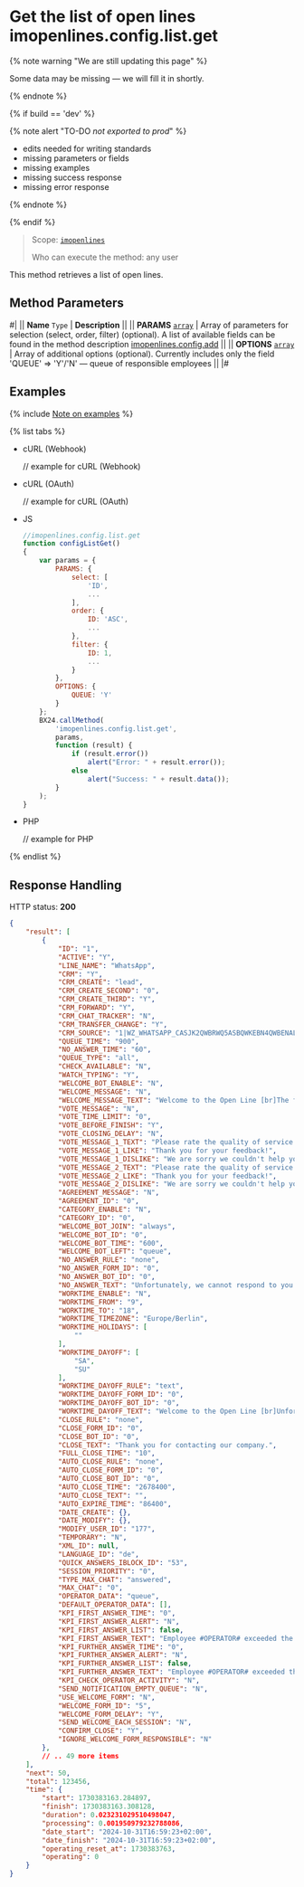 # Get the list of open lines imopenlines.config.list.get

{% note warning "We are still updating this page" %}

Some data may be missing — we will fill it in shortly.

{% endnote %}

{% if build == 'dev' %}

{% note alert "TO-DO _not exported to prod_" %}

- edits needed for writing standards
- missing parameters or fields
- missing examples
- missing success response
- missing error response

{% endnote %}

{% endif %}

> Scope: [`imopenlines`](../../scopes/permissions.md)
>
> Who can execute the method: any user

This method retrieves a list of open lines.

## Method Parameters

#|
|| **Name**
`Type` | **Description** ||
|| **PARAMS**
[`array`](../../data-types.md) | Array of parameters for selection (select, order, filter) (optional). A list of available fields can be found in the method description [imopenlines.config.add](./imopenlines-config-add.md) ||
|| **OPTIONS**
[`array`](../../data-types.md) | Array of additional options (optional). Currently includes only the field 'QUEUE' => 'Y'/'N' — queue of responsible employees ||
|#

## Examples

{% include [Note on examples](../../../_includes/examples.md) %}

{% list tabs %}

- cURL (Webhook)

    // example for cURL (Webhook)

- cURL (OAuth)

    // example for cURL (OAuth)

- JS

    ```js
    //imopenlines.config.list.get
    function configListGet()
    {
        var params = {
            PARAMS: {
                select: [
                    'ID',
                    ...
                ],
                order: {
                    ID: 'ASC',
                    ...
                },
                filter: {
                    ID: 1,
                    ...
                }
            },
            OPTIONS: {
                QUEUE: 'Y'
            }
        };
        BX24.callMethod(
            'imopenlines.config.list.get',
            params,
            function (result) {
                if (result.error())
                    alert("Error: " + result.error());
                else
                    alert("Success: " + result.data());
            }
        );
    }
    ```

- PHP

    // example for PHP

{% endlist %}

## Response Handling

HTTP status: **200**

```json
{
    "result": [
        {
            "ID": "1",
            "ACTIVE": "Y",
            "LINE_NAME": "WhatsApp",
            "CRM": "Y",
            "CRM_CREATE": "lead",
            "CRM_CREATE_SECOND": "0",
            "CRM_CREATE_THIRD": "Y",
            "CRM_FORWARD": "Y",
            "CRM_CHAT_TRACKER": "N",
            "CRM_TRANSFER_CHANGE": "Y",
            "CRM_SOURCE": "1|WZ_WHATSAPP_CASJK2QWBRWQ5ASBQWKEBN4QWBENAL2BA",
            "QUEUE_TIME": "900",
            "NO_ANSWER_TIME": "60",
            "QUEUE_TYPE": "all",
            "CHECK_AVAILABLE": "N",
            "WATCH_TYPING": "Y",
            "WELCOME_BOT_ENABLE": "N",
            "WELCOME_MESSAGE": "N",
            "WELCOME_MESSAGE_TEXT": "Welcome to the Open Line [br]The first available operator will respond to you.",
            "VOTE_MESSAGE": "N",
            "VOTE_TIME_LIMIT": "0",
            "VOTE_BEFORE_FINISH": "Y",
            "VOTE_CLOSING_DELAY": "N",
            "VOTE_MESSAGE_1_TEXT": "Please rate the quality of service.",
            "VOTE_MESSAGE_1_LIKE": "Thank you for your feedback!",
            "VOTE_MESSAGE_1_DISLIKE": "We are sorry we couldn't help you, we will strive to improve.",
            "VOTE_MESSAGE_2_TEXT": "Please rate the quality of service.\r\n\r\nSend: 1 - good, 0 - bad",
            "VOTE_MESSAGE_2_LIKE": "Thank you for your feedback!",
            "VOTE_MESSAGE_2_DISLIKE": "We are sorry we couldn't help you, we will strive to improve.",
            "AGREEMENT_MESSAGE": "N",
            "AGREEMENT_ID": "0",
            "CATEGORY_ENABLE": "N",
            "CATEGORY_ID": "0",
            "WELCOME_BOT_JOIN": "always",
            "WELCOME_BOT_ID": "0",
            "WELCOME_BOT_TIME": "600",
            "WELCOME_BOT_LEFT": "queue",
            "NO_ANSWER_RULE": "none",
            "NO_ANSWER_FORM_ID": "0",
            "NO_ANSWER_BOT_ID": "0",
            "NO_ANSWER_TEXT": "Unfortunately, we cannot respond to you at this moment, we will definitely get back to you.",
            "WORKTIME_ENABLE": "N",
            "WORKTIME_FROM": "9",
            "WORKTIME_TO": "18",
            "WORKTIME_TIMEZONE": "Europe/Berlin",
            "WORKTIME_HOLIDAYS": [
                ""
            ],
            "WORKTIME_DAYOFF": [
                "SA",
                "SU"
            ],
            "WORKTIME_DAYOFF_RULE": "text",
            "WORKTIME_DAYOFF_FORM_ID": "0",
            "WORKTIME_DAYOFF_BOT_ID": "0",
            "WORKTIME_DAYOFF_TEXT": "Welcome to the Open Line [br]Unfortunately, we cannot respond to you at this moment.[br][br]Please write your question and we will definitely get back to you during working hours.",
            "CLOSE_RULE": "none",
            "CLOSE_FORM_ID": "0",
            "CLOSE_BOT_ID": "0",
            "CLOSE_TEXT": "Thank you for contacting our company.",
            "FULL_CLOSE_TIME": "10",
            "AUTO_CLOSE_RULE": "none",
            "AUTO_CLOSE_FORM_ID": "0",
            "AUTO_CLOSE_BOT_ID": "0",
            "AUTO_CLOSE_TIME": "2678400",
            "AUTO_CLOSE_TEXT": "",
            "AUTO_EXPIRE_TIME": "86400",
            "DATE_CREATE": {},
            "DATE_MODIFY": {},
            "MODIFY_USER_ID": "177",
            "TEMPORARY": "N",
            "XML_ID": null,
            "LANGUAGE_ID": "de",
            "QUICK_ANSWERS_IBLOCK_ID": "53",
            "SESSION_PRIORITY": "0",
            "TYPE_MAX_CHAT": "answered",
            "MAX_CHAT": "0",
            "OPERATOR_DATA": "queue",
            "DEFAULT_OPERATOR_DATA": [],
            "KPI_FIRST_ANSWER_TIME": "0",
            "KPI_FIRST_ANSWER_ALERT": "N",
            "KPI_FIRST_ANSWER_LIST": false,
            "KPI_FIRST_ANSWER_TEXT": "Employee #OPERATOR# exceeded the allowable response time to the client for the first message. Dialog №#DIALOG#.",
            "KPI_FURTHER_ANSWER_TIME": "0",
            "KPI_FURTHER_ANSWER_ALERT": "N",
            "KPI_FURTHER_ANSWER_LIST": false,
            "KPI_FURTHER_ANSWER_TEXT": "Employee #OPERATOR# exceeded the allowable response time to the client for the message. Dialog №#DIALOG#.",
            "KPI_CHECK_OPERATOR_ACTIVITY": "N",
            "SEND_NOTIFICATION_EMPTY_QUEUE": "N",
            "USE_WELCOME_FORM": "N",
            "WELCOME_FORM_ID": "5",
            "WELCOME_FORM_DELAY": "Y",
            "SEND_WELCOME_EACH_SESSION": "N",
            "CONFIRM_CLOSE": "Y",
            "IGNORE_WELCOME_FORM_RESPONSIBLE": "N"
        },
        // .. 49 more items
    ],
    "next": 50,
    "total": 123456,
    "time": {
        "start": 1730383163.284897,
        "finish": 1730383163.308128,
        "duration": 0.023231029510498047,
        "processing": 0.001950979232788086,
        "date_start": "2024-10-31T16:59:23+02:00",
        "date_finish": "2024-10-31T16:59:23+02:00",
        "operating_reset_at": 1730383763,
        "operating": 0
    }
}
```